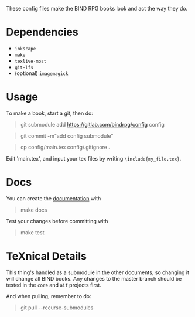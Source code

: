 These config files make the BIND RPG books look and act the way they do.

# Dependencies

- `inkscape`
- `make`
- `texlive-most`
- `git-lfs`
- (optional) `imagemagick`

# Usage

To make a book, start a git, then do:

> git submodule add https://gitlab.com/bindrpg/config config

> git commit -m"add config submodule"

> cp config/main.tex config/.gitignore .

Edit 'main.tex', and input your tex files by writing `\include{my_file.tex}`.

# Docs

You can create the [documentation][docs] with

> make docs

Test your changes before committing with

> make test

# TeXnical Details

This thing's handled as a submodule in the other documents, so changing it will change all BIND books.
Any changes to the master branch should be tested in the `core` and `aif` projects first.

And when pulling, remember to do:

> git pull --recurse-submodules

[docs]: https://gitlab.com/bindrpg/config/-/jobs/artifacts/master/raw/docs.pdf?job=build
[rules]: https://gitlab.com/bindrpg/config/-/jobs/artifacts/master/raw/rules.pdf?job=build
[resources]: https://gitlab.com/bindrpg/config/-/jobs/artifacts/master/raw/resources.pdf?job=build
